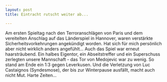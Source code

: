 ```yaml
---
layout: post
title: Eintracht rutscht weiter ab...

---
```


Am ersten Spieltag nach den Terroranschlägen von Paris und dem vereitelten Anschlag auf das Länderspiel in Hannover, waren verstärkte Sicherheitsvorkehrungen angekündigt worden. Hat sich für mich persönlich aber nicht wirklich anders angefühlt... Auch das Spiel war erneut haarsträubend. Ein halbes Eigentor, ein Abseitstreffer und ein Superschuss zerlegten unsere Mannschaft - das Tor von Medojevic war zu wenig. So stand am Ende ein 1:3 gegen Leverkusen. Und die Verletzung von Luc Castaignos (Syndesmose), der bis zur Winterpause ausfällt, macht auch nicht Mut. Harte Zeiten...


